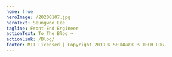 ```yaml
---
home: true
heroImage: /20200107.jpg
heroText: Seungwoo Lee
tagline: Front-End Engineer
actionText: To The Blog →
actionLink: /Blog/
footer: MIT Licensed | Copyright 2019 © SEUNGWOO's TECH LOG.
---
```

<summary-index category="blog"/>
